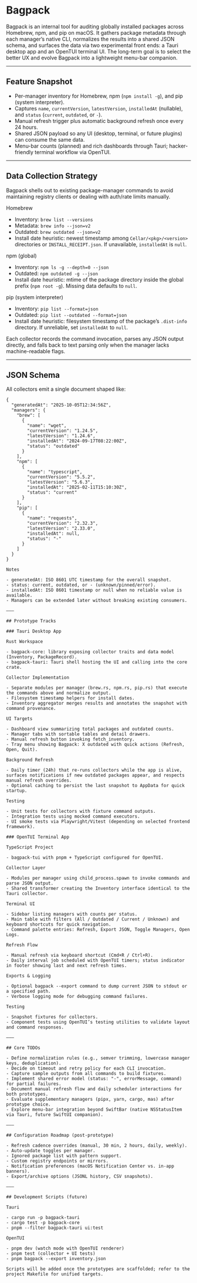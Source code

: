   # Bagpack

  Bagpack is an internal tool for auditing globally installed packages across Homebrew, npm, and pip on macOS. It gathers package metadata through each manager’s native CLI, normalizes the results into
  a shared JSON schema, and surfaces the data via two experimental front ends: a Tauri desktop app and an OpenTUI terminal UI. The long-term goal is to select the better UX and evolve Bagpack into a
  lightweight menu-bar companion.

  ---

  ## Feature Snapshot

  - Per-manager inventory for Homebrew, npm (`npm install -g`), and pip (system interpreter).
  - Captures `name`, `currentVersion`, `latestVersion`, `installedAt` (nullable), and `status` (`current`, `outdated`, or `-`).
  - Manual refresh trigger plus automatic background refresh once every 24 hours.
  - Shared JSON payload so any UI (desktop, terminal, or future plugins) can consume the same data.
  - Menu-bar counts (planned) and rich dashboards through Tauri; hacker-friendly terminal workflow via OpenTUI.

  ---

  ## Data Collection Strategy

  Bagpack shells out to existing package-manager commands to avoid maintaining registry clients or dealing with auth/rate limits manually.

  Homebrew
  - Inventory: `brew list --versions`
  - Metadata: `brew info --json=v2`
  - Outdated: `brew outdated --json=v2`
  - Install date heuristic: newest timestamp among `Cellar/<pkg>/<version>` directories or `INSTALL_RECEIPT.json`. If unavailable, `installedAt` is `null`.

  npm (global)
  - Inventory: `npm ls -g --depth=0 --json`
  - Outdated: `npm outdated -g --json`
  - Install date heuristic: mtime of the package directory inside the global prefix (`npm root -g`). Missing data defaults to `null`.

  pip (system interpreter)
  - Inventory: `pip list --format=json`
  - Outdated: `pip list --outdated --format=json`
  - Install date heuristic: filesystem timestamp of the package’s `.dist-info` directory. If unreliable, set `installedAt` to `null`.

  Each collector records the command invocation, parses any JSON output directly, and falls back to text parsing only when the manager lacks machine-readable flags.

  ---

  ## JSON Schema

  All collectors emit a single document shaped like:

  ```jsonc
  {
    "generatedAt": "2025-10-05T12:34:56Z",
    "managers": {
      "brew": [
        {
          "name": "wget",
          "currentVersion": "1.24.5",
          "latestVersion": "1.24.6",
          "installedAt": "2024-09-17T08:22:00Z",
          "status": "outdated"
        }
      ],
      "npm": [
        {
          "name": "typescript",
          "currentVersion": "5.5.2",
          "latestVersion": "5.6.3",
          "installedAt": "2025-02-11T15:10:30Z",
          "status": "current"
        }
      ],
      "pip": [
        {
          "name": "requests",
          "currentVersion": "2.32.3",
          "latestVersion": "2.33.0",
          "installedAt": null,
          "status": "-"
        }
      ]
    }
  }

  Notes

  - generatedAt: ISO 8601 UTC timestamp for the overall snapshot.
  - status: current, outdated, or - (unknown/pinned/error).
  - installedAt: ISO 8601 timestamp or null when no reliable value is available.
  - Managers can be extended later without breaking existing consumers.

  ———

  ## Prototype Tracks

  ### Tauri Desktop App

  Rust Workspace

  - bagpack-core: library exposing collector traits and data model (Inventory, PackageRecord).
  - bagpack-tauri: Tauri shell hosting the UI and calling into the core crate.

  Collector Implementation

  - Separate modules per manager (brew.rs, npm.rs, pip.rs) that execute the commands above and normalize output.
  - Filesystem timestamp helpers for install dates.
  - Inventory aggregator merges results and annotates the snapshot with command provenance.

  UI Targets

  - Dashboard view summarizing total packages and outdated counts.
  - Manager tabs with sortable tables and detail drawers.
  - Manual refresh button invoking fetch_inventory.
  - Tray menu showing Bagpack: X outdated with quick actions (Refresh, Open, Quit).

  Background Refresh

  - Daily timer (24h) that re-runs collectors while the app is alive, surfaces notifications if new outdated packages appear, and respects manual refresh overrides.
  - Optional caching to persist the last snapshot to AppData for quick startup.

  Testing

  - Unit tests for collectors with fixture command outputs.
  - Integration tests using mocked command executors.
  - UI smoke tests via Playwright/Vitest (depending on selected frontend framework).

  ### OpenTUI Terminal App

  TypeScript Project

  - bagpack-tui with pnpm + TypeScript configured for OpenTUI.

  Collector Layer

  - Modules per manager using child_process.spawn to invoke commands and parse JSON output.
  - Shared transformer creating the Inventory interface identical to the Tauri collector.

  Terminal UI

  - Sidebar listing managers with counts per status.
  - Main table with filters (All / Outdated / Current / Unknown) and keyboard shortcuts for quick navigation.
  - Command palette entries: Refresh, Export JSON, Toggle Managers, Open Logs.

  Refresh Flow

  - Manual refresh via keyboard shortcut (Cmd+R / Ctrl+R).
  - Daily interval job scheduled with OpenTUI timers; status indicator in footer showing last and next refresh times.

  Exports & Logging

  - Optional bagpack --export command to dump current JSON to stdout or a specified path.
  - Verbose logging mode for debugging command failures.

  Testing

  - Snapshot fixtures for collectors.
  - Component tests using OpenTUI’s testing utilities to validate layout and command responses.

  ———

  ## Core TODOs

  - Define normalization rules (e.g., semver trimming, lowercase manager keys, deduplication).
  - Decide on timeout and retry policy for each CLI invocation.
  - Capture sample outputs from all commands to build fixtures.
  - Implement shared error model (status: "-", errorMessage, command) for partial failures.
  - Document manual refresh flow and daily scheduler interactions for both prototypes.
  - Evaluate supplementary managers (pipx, yarn, cargo, mas) after prototype choice.
  - Explore menu-bar integration beyond SwiftBar (native NSStatusItem via Tauri, future SwiftUI companion).

  ———

  ## Configuration Roadmap (post-prototype)

  - Refresh cadence overrides (manual, 30 min, 2 hours, daily, weekly).
  - Auto-update toggles per manager.
  - Ignored package list with pattern support.
  - Custom registry endpoints or mirrors.
  - Notification preferences (macOS Notification Center vs. in-app banners).
  - Export/archive options (JSONL history, CSV snapshots).

  ———

  ## Development Scripts (future)

  Tauri

  - cargo run -p bagpack-tauri
  - cargo test -p bagpack-core
  - pnpm --filter bagpack-tauri ui:test

  OpenTUI

  - pnpm dev (watch mode with OpenTUI renderer)
  - pnpm test (collector + UI tests)
  - pnpm bagpack --export inventory.json

  Scripts will be added once the prototypes are scaffolded; refer to the project Makefile for unified targets.
